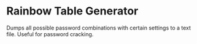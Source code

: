 # Rainbow Table Generator
Dumps all possible password combinations with certain settings to a text file. Useful for password cracking.
